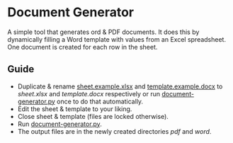 # Document Generator

A simple tool that generates ord & PDF documents.
It does this by dynamically filling a Word template with values from an Excel spreadsheet. One document is created for each row in the sheet.

## Guide

- Duplicate & rename [sheet.example.xlsx](sheet.example.xlsx) and [template.example.docx](template.example.docx) to *sheet.xlsx* and *template.docx* respectively or run [document-generator.py](document-generator.py) once to do that automatically.
- Edit the sheet & template to your liking.
- Close sheet & template (files are locked otherwise).
- Run [document-generator.py](document-generator.py).
- The output files are in the newly created directories *pdf* and *word*.